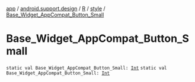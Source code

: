 [app](../../../index.md) / [android.support.design](../../index.md) / [R](../index.md) / [style](index.md) / [Base_Widget_AppCompat_Button_Small](./-base_-widget_-app-compat_-button_-small.md)

# Base_Widget_AppCompat_Button_Small

`static val Base_Widget_AppCompat_Button_Small: `[`Int`](https://kotlinlang.org/api/latest/jvm/stdlib/kotlin/-int/index.html)
`static val Base_Widget_AppCompat_Button_Small: `[`Int`](https://kotlinlang.org/api/latest/jvm/stdlib/kotlin/-int/index.html)